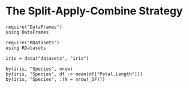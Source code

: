# The Split-Apply-Combine Strategy

    require("DataFrames")
    using DataFrames

    require("RDatasets")
    using RDatasets

    iris = data("datasets", "iris")

    by(iris, "Species", nrow)
    by(iris, "Species", df -> mean(df["Petal.Length"]))
    by(iris, "Species", :(N = nrow(_DF)))
